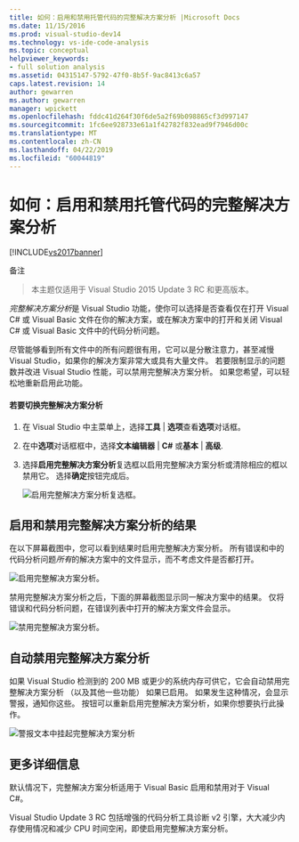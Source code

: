 ```yaml
---
title: 如何：启用和禁用托管代码的完整解决方案分析 |Microsoft Docs
ms.date: 11/15/2016
ms.prod: visual-studio-dev14
ms.technology: vs-ide-code-analysis
ms.topic: conceptual
helpviewer_keywords:
- full solution analysis
ms.assetid: 04315147-5792-47f0-8b5f-9ac8413c6a57
caps.latest.revision: 14
author: gewarren
ms.author: gewarren
manager: wpickett
ms.openlocfilehash: fddc41d264f30f6de5a2f69b098865cf3d997147
ms.sourcegitcommit: 1fc6ee928733e61a1f42782f832ead9f7946d00c
ms.translationtype: MT
ms.contentlocale: zh-CN
ms.lasthandoff: 04/22/2019
ms.locfileid: "60044819"
---
```

# <a name="how-to-enable-and-disable-full-solution-analysis-for-managed-code"></a>如何：启用和禁用托管代码的完整解决方案分析
[!INCLUDE[vs2017banner](../includes/vs2017banner.md)]

备注
>  本主题仅适用于 Visual Studio 2015 Update 3 RC 和更高版本。  
  
 *完整解决方案分析*是 Visual Studio 功能，使你可以选择是否查看仅在打开 Visual C# 或 Visual Basic 文件在你的解决方案，或在解决方案中的打开和关闭 Visual C# 或 Visual Basic 文件中的代码分析问题。  
  
 尽管能够看到所有文件中的所有问题很有用，它可以是分散注意力，甚至减慢 Visual Studio，如果你的解决方案非常大或具有大量文件。  若要限制显示的问题数并改进 Visual Studio 性能，可以禁用完整解决方案分析。 如果您希望，可以轻松地重新启用此功能。  
  
#### <a name="to-toggle-full-solution-analysis"></a>若要切换完整解决方案分析  
  
1. 在 Visual Studio 中主菜单上，选择**工具** &#124; **选项**查看**选项**对话框。  
  
2. 在中**选项**对话框框中，选择**文本编辑器** &#124; **C#** 或**基本** &#124; **高级**.  
  
3. 选择**启用完整解决方案分析**复选框以启用完整解决方案分析或清除相应的框以禁用它。 选择**确定**按钮完成后。  
  
     ![启用完整解决方案分析复选框。](../code-quality/media/fsa-toolsoptions.png "FSA_ToolsOptions")  
  
## <a name="results-of-enabling-and-disabling-full-solution-analysis"></a>启用和禁用完整解决方案分析的结果  
 在以下屏幕截图中，您可以看到结果时启用完整解决方案分析。 所有错误和中的代码分析问题*所有*的解决方案中的文件显示，而不考虑文件是否都打开。  
  
 ![启用完整解决方案分析。](../code-quality/media/fsa-enabled.png "FSA_Enabled")  
  
 禁用完整解决方案分析之后，下面的屏幕截图显示同一解决方案中的结果。 仅将错误和代码分析问题，在错误列表中打开的解决方案文件会显示。  
  
 ![禁用完整解决方案分析。](../code-quality/media/fsa-disabled.png "FSA_Disabled")  
  
## <a name="automatically-disabling-full-solution-analysis"></a>自动禁用完整解决方案分析  
 如果 Visual Studio 检测到的 200 MB 或更少的系统内存可供它，它会自动禁用完整解决方案分析 （以及其他一些功能） 如果已启用。 如果发生这种情况，会显示警报，通知你这些。 按钮可以重新启用完整解决方案分析，如果你想要执行此操作。  
  
 ![警报文本中挂起完整解决方案分析](../code-quality/media/fsa-alert.png "FSA_Alert")  
  
## <a name="additional-details"></a>更多详细信息  
 默认情况下，完整解决方案分析适用于 Visual Basic 启用和禁用对于 Visual C#。  
  
 Visual Studio Update 3 RC 包括增强的代码分析工具诊断 v2 引擎，大大减少内存使用情况和减少 CPU 时间空闲，即使启用完整解决方案分析。
